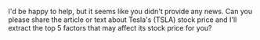 I'd be happy to help, but it seems like you didn't provide any news. Can you please share the article or text about Tesla's (TSLA) stock price and I'll extract the top 5 factors that may affect its stock price for you?
